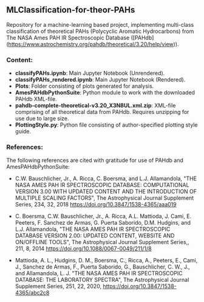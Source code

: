 ## MLClassification-for-theor-PAHs

Repository for a machine-learning based project, implementing multi-class classification of theoretical PAHs (Polycyclic Aromatic Hydrocarbons) from The NASA Ames PAH IR Spectroscopic Database ([PAHdb] (https://www.astrochemistry.org/pahdb/theoretical/3.20/help/view)).


### Content:

- **classifyPAHs.ipynb**: Main Jupyter Notebook (Unrendered).
- **classifyPAHs_rendered.ipynb**: Main Jupyter Notebook (Rendered).
- **Plots**: Folder consisting of plots generated for analysis. 
- **AmesPAHdbPythonSuite**: Python module to work with the downloaded PAHdb XML-file.
- **pahdb-complete-theoretical-v3.20_X3N8UL.xml.zip**: XML-file comprising of all theoretical data from PAHdb. Requires unzipping for use due to large size.
- **PlottingStyle.py**: Python file consisting of author-specified plotting style guide. 


### References:

The following references are cited with gratitude for use of PAHdb and AmesPAHdbPythonSuite:

- C.W. Bauschlicher, Jr., A. Ricca, C. Boersma, and L.J. Allamandola, "THE NASA AMES PAH IR SPECTROSCOPIC DATABASE: COMPUTATIONAL VERSION 3.00 WITH UPDATED CONTENT AND THE INTRODUCTION OF MULTIPLE SCALING FACTORS", The Astrophysical Journal Supplement Series, 234, 32, 2018 https://doi.org/10.3847/1538-4365/aaa019

- C. Boersma, C.W. Bauschlicher, Jr., A. Ricca, A.L. Mattioda, J. Cami, E. Peeters, F. Sanchez de Armas, G. Puerta Saborido, D.M. Hudgins, and L.J. Allamandola, "THE NASA AMES PAH IR SPECTROSCOPIC DATABASE VERSION 2.00: UPDATED CONTENT, WEBSITE AND ON/OFFLINE TOOLS", The Astrophysical Journal Supplement Series,, 211, 8, 2014 https://doi.org/10.1088/0067-0049/211/1/8

- Mattioda, A. L., Hudgins, D. M., Boersma, C., Ricca, A., Peeters, E., Cami, J., Sanchez de Armas, F., Puerta Saborido, G., Bauschlicher, C. W., J., and Allamandola, L. J. "THE NASA AMES PAH IR SPECTROSCOPIC DATABASE: THE LABORATORY SPECTRA", The Astrophysical Journal Supplement Series, 251, 22, 2020, https://doi.org/10.3847/1538-4365/abc2c8
